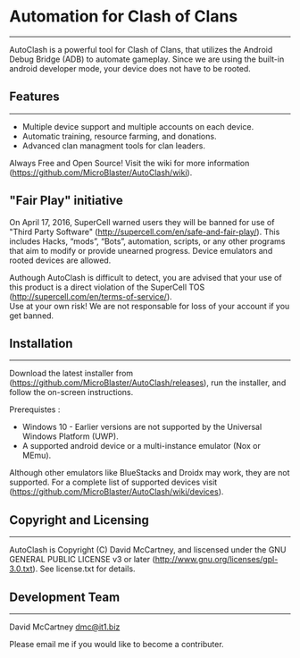 # Automation for Clash of Clans
----------
AutoClash is a powerful tool for Clash of Clans, that utilizes the Android Debug Bridge (ADB) to automate gameplay. Since we are using the built-in android developer mode, your device does not have to be rooted.


## Features
----------
- Multiple device support and multiple accounts on each device. 
- Automatic training, resource farming, and donations.
- Advanced clan managment tools for clan leaders.

Always Free and Open Source! Visit the wiki for more information (https://github.com/MicroBlaster/AutoClash/wiki).

## "Fair Play" initiative
On April 17, 2016, SuperCell warned users they will be banned for use of "Third Party Software" (http://supercell.com/en/safe-and-fair-play/). This includes Hacks, “mods”, “Bots”, automation, scripts, or any other programs that aim to modify or provide unearned progress. Device emulators and rooted devices are allowed.

Authough AutoClash is difficult to detect, you are advised that your use of this product is a direct violation of the SuperCell TOS (http://supercell.com/en/terms-of-service/).  
Use at your own risk! We are not responsable for loss of your account if you get banned.

## Installation
  ------------
Download the latest installer from (https://github.com/MicroBlaster/AutoClash/releases), run the installer, and follow the on-screen instructions.

Prerequistes :
- Windows 10  - Earlier versions are not supported by the Universal Windows Platform (UWP).
- A supported android device or a multi-instance emulator (Nox or MEmu).

Although other emulators like BlueStacks and Droidx may work, they are not supported.
For a complete list of supported devices visit (https://github.com/MicroBlaster/AutoClash/wiki/devices).


## Copyright and Licensing
----------
AutoClash is Copyright (C) David McCartney, and liscensed under the GNU GENERAL PUBLIC LICENSE v3 or later (http://www.gnu.org/licenses/gpl-3.0.txt). See license.txt for details.

## Development Team
----------
David McCartney <dmc@it1.biz>

Please email me if you would like to become a contributer.
